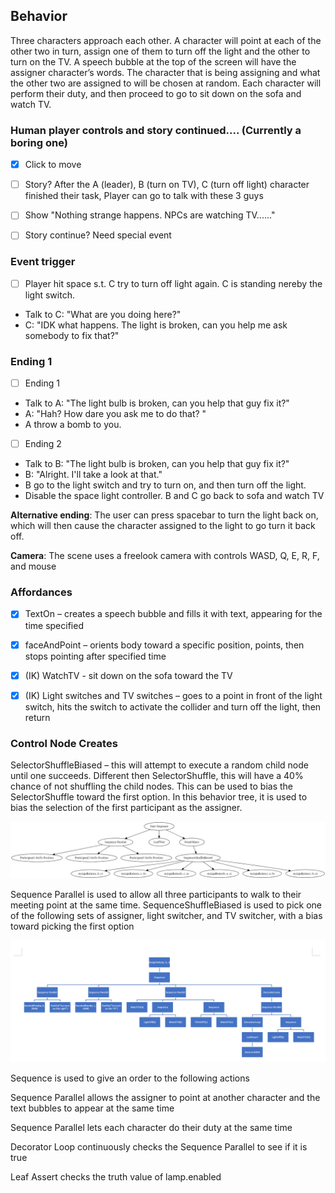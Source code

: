 ## Behavior

Three characters approach each other.  A character will point at each of the other two in turn, assign one of them to turn off the light and the other to turn on the TV.  A speech bubble at the top of the screen will have the assigner character’s words.  The character that is being assigning and what the other two are assigned to will be chosen at random.  Each character will perform their duty, and then proceed to go to sit down on the sofa and watch TV.  

### Human player controls and story continued.... (Currently a boring one)

- [x] Click to move

- [ ] Story? After the A (leader), B (turn on TV), C (turn off light) character finished their task, Player can go to talk with these 3 guys

- [ ] Show "Nothing strange happens. NPCs are watching TV......"

- [ ] Story continue? Need special event

### Event trigger
- [ ] Player hit space s.t. C try to turn off light again. C is standing nereby the light switch.

* Talk to C: "What are you doing here?"
* C: "IDK what happens. The light is broken, can you help me ask somebody to fix that?"

### Ending 1

- [ ] Ending 1

* Talk to A: "The light bulb is broken, can you help that guy fix it?"
* A: "Hah? How dare you ask me to do that? "
* A throw a bomb to you. 

- [ ] Ending 2
* Talk to B: "The light bulb is broken, can you help that guy fix it?"
* B: "Alright. I'll take a look at that."
* B go to the light switch and try to turn on, and then turn off  the light.
* Disable the space light controller. B and C go back to sofa and watch TV


**Alternative ending**: The user can press spacebar to turn the light back on, which will then cause the character assigned to the light to go turn it back off. 

**Camera**: The scene uses a freelook camera with controls WASD, Q, E, R, F, and mouse


### Affordances
  - [x] TextOn – creates a speech bubble and fills it with text, appearing for the time specified

  - [x] faceAndPoint – orients body toward a specific position, points, then stops pointing after specified time

  - [x] (IK) WatchTV - sit down on the sofa toward the TV

  - [x] (IK) Light switches and TV switches – goes to a point in front of the light switch, hits the switch to activate the collider and turn off the light, then return

### Control Node Creates
SelectorShuffleBiased – this will attempt to execute a random child node until one succeeds. Different then SelectorShuffle, this will have a 40% chance of not shuffling the child nodes.  This can be used to bias the SelectorShuffle toward the first option.  In this behavior tree, it is used to bias the selection of the first participant as the assigner.

![](Report/tree1.png)

Sequence Parallel is used to allow all three participants to walk to their meeting point at the same time.
SequenceShuffleBiased is used to pick one of the following sets of assigner, light switcher, and TV switcher, with a bias toward picking the first option



![](Report/img2.png)

Sequence is used to give an order to the following actions

Sequence Parallel allows the assigner to point at another character and the text bubbles to appear at the same time

Sequence Parallel lets each character do their duty at the same time

Decorator Loop continuously checks the Sequence Parallel to see if it is true

Leaf Assert checks the truth value of lamp.enabled